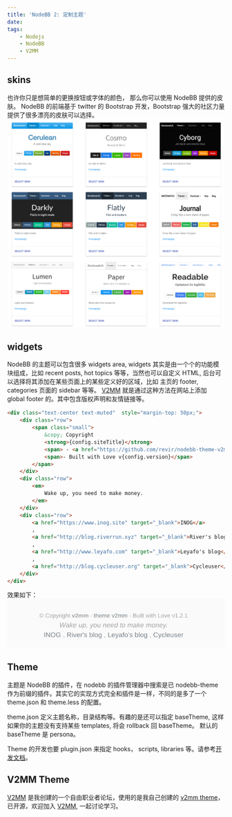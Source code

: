 ```yaml
---
title: 'NodeBB 2: 定制主题'
date:
tags:
    - Nodejs
    - NodeBB
    - V2MM
---
```


## skins
也许你只是想简单的更换按钮或字体的颜色， 那么你可以使用 NodeBB 提供的皮肤。
NodeBB 的前端基于 twitter 的 Bootstrap 开发，Bootstrap 强大的社区力量提供了很多漂亮的皮肤可以选择。
![Alt text](/img/post/nodebb2-skin.png)

## widgets
NodeBB 的主题可以包含很多 widgets area, widgets 其实是由一个个的功能模块组成，比如 recent posts, hot topics 等等，当然也可以自定义 HTML, 后台可以选择将其添加在某些页面上的某些定义好的区域，比如 主页的 footer, categories 页面的 sidebar 等等。
[V2MM] 就是通过这种方法在网站上添加 global footer 的。其中包含版权声明和友情链接等。
```html
<div class="text-center text-muted"  style="margin-top: 50px;">
    <div class="row">
        <span class="small">
            &copy; Copyright
            <strong>{config.siteTitle}</strong>
            <span> - <a href="https://github.com/revir/nodebb-theme-v2mm" target="_blank">theme v2mm</a></span>
            <span>- Built with Love v{config.version}</span>
        </span>
    </div>
    <div class="row">
        <em>
            Wake up, you need to make money.
        </em>
    </div>
    <div class="row">
        <a href="https://www.inog.site" target="_blank">INOG</a>
        ,
        <a href="http://blog.riverrun.xyz" target="_blank">River's blog</a>
        ,
        <a href="http://www.leyafo.com" target="_blank">Leyafo's blog</a>
        ,
        <a href="http://blog.cycleuser.org" target="_blank">Cycleuser</a>
    </div>
</div>
```
效果如下：
![Alt text](/img/post/nodebb2-footer.png)


## Theme
主题是 NodeBB 的插件，在 nodebb 的插件管理器中搜索是已 nodebb-theme 作为前缀的插件。其实它的实现方式完全和插件是一样，不同的是多了一个 theme.json 和 theme.less 的配置。

theme.json 定义主题名称，目录结构等。有趣的是还可以指定 baseTheme, 这样如果你的主题没有支持某些 templates, 将会 rollback 回 baseTheme。 默认的 baseTheme 是 persona。

Theme 的开发也要 plugin.json 来指定 hooks， scripts, libraries 等。请参考[开发文档](https://docs.nodebb.org/en/latest/themes/create.html#configuration)。

## V2MM Theme
[V2MM] 是我创建的一个自由职业者论坛，使用的是我自己创建的 [v2mm theme]， 已开源，欢迎加入 [V2MM], 一起讨论学习。


[V2MM]: http://v2mm.tech
[v2mm theme]: https://github.com/revir/nodebb-theme-v2mm


